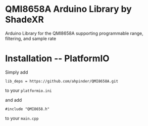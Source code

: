 # QMI8658A Arduino Library by ShadeXR

Arduino Library for the QMI8658A supporting programmable range, filtering, and sample rate

# Installation -- PlatformIO

Simply add

`lib_deps = https://github.com/ahpinder/QMI8658A.git`

to your `platformio.ini`

and add

`#include "QMI8658.h"`

to your `main.cpp`
